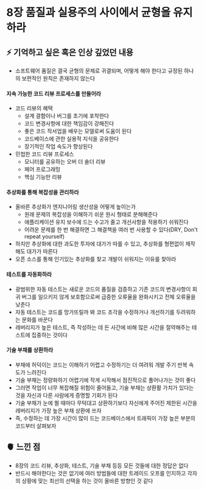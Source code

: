 # 8장 품질과 실용주의 사이에서 균형을 유지하라

## ⚡️ 기억하고 싶은 혹은 인상 깊었던 내용
- 소프트웨어 품질은 결국 균형의 문제로 귀결되며, 어떻게 해야 한다고 규정된 하나의 보편적인 원칙은 존재하지 않는다

#### 지속 가능한 코드 리뷰 프로세스를 만들어라
- 코드 리뷰의 혜택
  - 설계 결함이나 버그를 초기에 포착한다
  - 코드 변경사항에 대한 책임감이 강해진다
  - 좋은 코드 작서업을 배우는 모델로써 도움이 된다
  - 코드베이스에 관한 실용적 지식을 공유한다
  - 장기적인 작업 속도가 향상된다
- 민첩한 코드 리뷰 프로세스
  - 모니터를 공유하는 오버 더 숄더 리뷰
  - 페어 프로그래밍
  - 핵심 기능만 리뷰
 
#### 추상화를 통해 복잡성을 관리하라
- 올바른 추상화가 엔지니어링 생산성을 어떻게 높이는가
  - 원래 문제의 복잡성을 이해하기 쉬운 원시 형태로 분해해준다
  - 애플리케이션 유지 보수에 드는 수고가 줄고 개선사항을 적용하기 쉬워진다
  - 어려운 문제를 한 번 해결하면 그 해결책을 여러 번 사용할 수 있다(DRY, Don't repeat yourself)
- 하지만 추상화에 대한 과도한 투자에 대가가 따를 수 있고, 추상화를 형편없이 제작해도 대가가 따른다
- 오픈 소스를 통해 인기있는 추상화를 찾고 개발이 쉬워지는 이유를 찾아라

#### 테스트를 자동화하라
- 광범위한 자동 테스트는 새로운 코드의 품질을 검증하고 기존 코드의 변경사항이 회귀 버그를 일으키지 않게 보호함으로써 급증한 오류율을 완화시키고 전체 오류율을 낮춘다
- 자동 테스트는 코드를 망가뜨릴까 봐 코드 조각을 수정하거나 개선하기를 두려워하는 문화를 바꾼다
- 레버리지가 높은 테스트, 즉 작성하는 데 든 사간에 비해 많은 시간을 절약해주는 테스트에 집중하는 것이다

#### 기술 부채를 상환하라
- 부채에 허덕이는 코드는 이해하기 어렵고 수정하기는 더 여려워 개발 주기 반복 속도가 느려진다
- 기술 부채는 정량화하기 어렵기에 작게 시작해서 점진적으로 풀어나가는 것이 좋다
- 그러면 작업이 너무 복잡해질 위험이 줄어들고, 기술 부채는 상환활 가치가 있다는 것을 자신과 다른 사람에게 증명할 기회가 된다
- 기술 부채가 눈에 띌 때마다 무턱대고 상환하기보다 자신에게 주어진 제한된 시간을 레버리지가 가장 높은 부채 상환에 쓰자
- 즉, 수정하는 데 가장 시간이 많이 드는 코드베이스에서 트래픽이 가장 높은 부분의 코드부터 살펴보자

## 🫀 느낀 점
- 8장의 코드 리뷰, 추상화, 테스트, 기술 부채 등등 모든 것들에 대한 정답은 없다
- 반드시 해야한다는 것은 없기에 여러 방법들에 대한 트레이드 오프를 인지하고 각자의 상황에 맞는 최선의 선택을 하는 것이 올바른 방향인 것 같다
